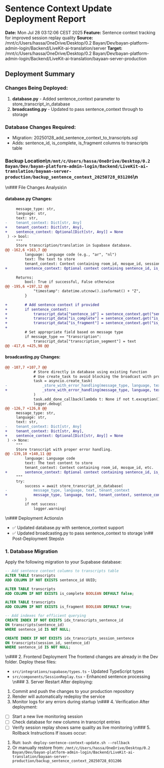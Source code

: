 # Sentence Context Update Deployment Report
**Date:** Mon Jul 28 03:12:06 CEST 2025
**Feature:** Sentence context tracking for improved session replay quality
**Source:** /mnt/c/Users/hassa/OneDrive/Desktop/0.2 Bayan/Dev/bayan-platform-admin-login/Backend/LiveKit-ai-translation/server
**Target:** /mnt/c/Users/hassa/OneDrive/Desktop/0.2 Bayan/Dev/bayan-platform-admin-login/Backend/LiveKit-ai-translation/bayaan-server-production

## Deployment Summary

### Changes Being Deployed:
1. **database.py** - Added sentence_context parameter to store_transcript_in_database
2. **broadcasting.py** - Updated to pass sentence_context through to storage

### Database Changes Required:
- Migration: 20250128_add_sentence_context_to_transcripts.sql
- Adds: sentence_id, is_complete, is_fragment columns to transcripts table

### Backup Location\n`/mnt/c/Users/hassa/OneDrive/Desktop/0.2 Bayan/Dev/bayan-platform-admin-login/Backend/LiveKit-ai-translation/bayaan-server-production/backup_sentence_context_20250728_031206`\n
\n### File Changes Analysis\n
#### database.py Changes:
```diff
     message_type: str, 
     language: str, 
     text: str, 
-    tenant_context: Dict[str, Any]
+    tenant_context: Dict[str, Any],
+    sentence_context: Optional[Dict[str, Any]] = None
 ) -> bool:
     """
     Store transcription/translation in Supabase database.
@@ -162,6 +163,7 @@
         language: Language code (e.g., "ar", "nl")
         text: The text to store
         tenant_context: Context containing room_id, mosque_id, session_id
+        sentence_context: Optional context containing sentence_id, is_complete, is_fragment
         
     Returns:
         bool: True if successful, False otherwise
@@ -195,6 +197,12 @@
             "timestamp": datetime.utcnow().isoformat() + "Z",
         }
         
+        # Add sentence context if provided
+        if sentence_context:
+            transcript_data["sentence_id"] = sentence_context.get("sentence_id")
+            transcript_data["is_complete"] = sentence_context.get("is_complete", False)
+            transcript_data["is_fragment"] = sentence_context.get("is_fragment", True)
+        
         # Set appropriate field based on message type
         if message_type == "transcription":
             transcript_data["transcription_segment"] = text
@@ -417,6 +425,98 @@
```
#### broadcasting.py Changes:
```diff
@@ -107,7 +107,7 @@
             # Store directly in database using existing function
             # Use create_task to avoid blocking the broadcast with proper error handling
             task = asyncio.create_task(
-                _store_with_error_handling(message_type, language, text, tenant_context)
+                _store_with_error_handling(message_type, language, text, tenant_context, sentence_context)
             )
             task.add_done_callback(lambda t: None if not t.exception() else logger.error(f"Storage task failed: {t.exception()}"))
             logger.debug(
@@ -126,7 +126,8 @@
     message_type: str, 
     language: str, 
     text: str, 
-    tenant_context: Dict[str, Any]
+    tenant_context: Dict[str, Any],
+    sentence_context: Optional[Dict[str, Any]] = None
 ) -> None:
     """
     Store transcript with proper error handling.
@@ -139,10 +140,11 @@
         language: Language code
         text: The text content to store
         tenant_context: Context containing room_id, mosque_id, etc.
+        sentence_context: Optional context containing sentence_id, is_complete, is_fragment
     """
     try:
         success = await store_transcript_in_database(
-            message_type, language, text, tenant_context
+            message_type, language, text, tenant_context, sentence_context
         )
         if not success:
             logger.warning(
```
\n### Deployment Actions\n
- ✅ Updated database.py with sentence_context support
- ✅ Updated broadcasting.py to pass sentence_context to storage
\n## Post-Deployment Steps\n
### 1. Database Migration
Apply the following migration to your Supabase database:
```sql
-- Add sentence context columns to transcripts table
ALTER TABLE transcripts 
ADD COLUMN IF NOT EXISTS sentence_id UUID;

ALTER TABLE transcripts 
ADD COLUMN IF NOT EXISTS is_complete BOOLEAN DEFAULT false;

ALTER TABLE transcripts 
ADD COLUMN IF NOT EXISTS is_fragment BOOLEAN DEFAULT true;

-- Add indexes for efficient querying
CREATE INDEX IF NOT EXISTS idx_transcripts_sentence_id 
ON transcripts(sentence_id) 
WHERE sentence_id IS NOT NULL;

CREATE INDEX IF NOT EXISTS idx_transcripts_session_sentence 
ON transcripts(session_id, sentence_id) 
WHERE sentence_id IS NOT NULL;
```
\n### 2. Frontend Deployment
The frontend changes are already in the Dev folder. Deploy these files:
- `src/integrations/supabase/types.ts` - Updated TypeScript types
- `src/components/SessionReplay.tsx` - Enhanced sentence processing
\n### 3. Server Restart
After deploying:
1. Commit and push the changes to your production repository
2. Render will automatically redeploy the service
3. Monitor logs for any errors during startup
\n### 4. Verification
After deployment:
- [ ] Start a new live monitoring session
- [ ] Check database for new columns in transcript entries
- [ ] Verify session replay shows same quality as live monitoring
\n### 5. Rollback Instructions
If issues occur:
1. Run: `bash deploy-sentence-context-update.sh --rollback`
2. Or manually restore from: `/mnt/c/Users/hassa/OneDrive/Desktop/0.2 Bayan/Dev/bayan-platform-admin-login/Backend/LiveKit-ai-translation/bayaan-server-production/backup_sentence_context_20250728_031206`
